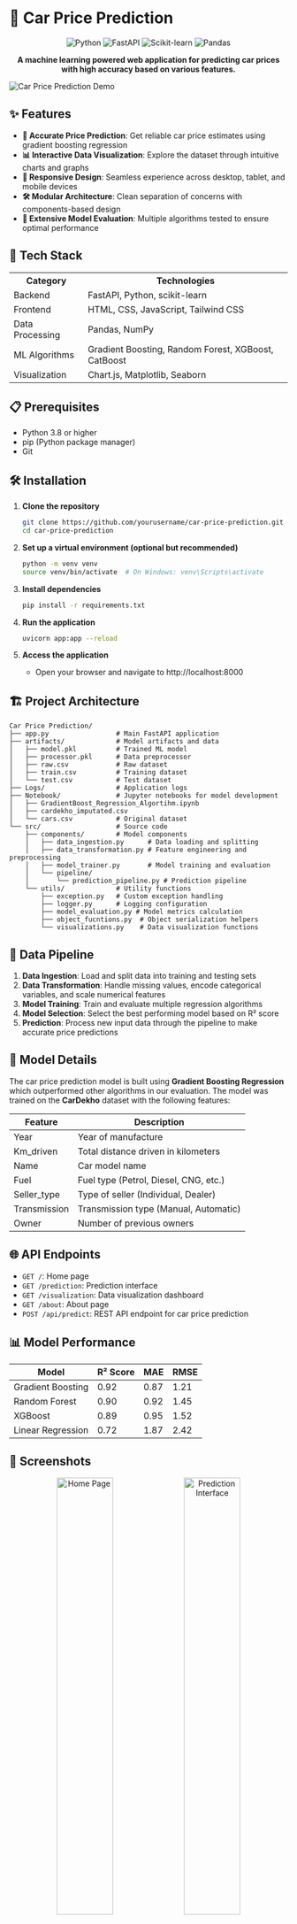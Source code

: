 # 🚗 Car Price Prediction

<div align="center">
  <img src="https://img.shields.io/badge/Python-3776AB?style=for-the-badge&logo=python&logoColor=white" alt="Python">
  <img src="https://img.shields.io/badge/FastAPI-009688?style=for-the-badge&logo=fastapi&logoColor=white" alt="FastAPI">
  <img src="https://img.shields.io/badge/scikit--learn-F7931E?style=for-the-badge&logo=scikit-learn&logoColor=white" alt="Scikit-learn">
  <img src="https://img.shields.io/badge/Pandas-150458?style=for-the-badge&logo=pandas&logoColor=white" alt="Pandas">
</div>

<p align="center">
  <strong>A machine learning powered web application for predicting car prices with high accuracy based on various features.</strong>
</p>

![Car Price Prediction Demo](https://via.placeholder.com/1200x400?text=Car+Price+Prediction+Application)

## ✨ Features

- **🔮 Accurate Price Prediction**: Get reliable car price estimates using gradient boosting regression
- **📊 Interactive Data Visualization**: Explore the dataset through intuitive charts and graphs
- **📱 Responsive Design**: Seamless experience across desktop, tablet, and mobile devices
- **🛠️ Modular Architecture**: Clean separation of concerns with components-based design
- **🧪 Extensive Model Evaluation**: Multiple algorithms tested to ensure optimal performance

## 🚀 Tech Stack

<div>
  <table>
    <tr>
      <th>Category</th>
      <th>Technologies</th>
    </tr>
    <tr>
      <td>Backend</td>
      <td>FastAPI, Python, scikit-learn</td>
    </tr>
    <tr>
      <td>Frontend</td>
      <td>HTML, CSS, JavaScript, Tailwind CSS</td>
    </tr>
    <tr>
      <td>Data Processing</td>
      <td>Pandas, NumPy</td>
    </tr>
    <tr>
      <td>ML Algorithms</td>
      <td>Gradient Boosting, Random Forest, XGBoost, CatBoost</td>
    </tr>
    <tr>
      <td>Visualization</td>
      <td>Chart.js, Matplotlib, Seaborn</td>
    </tr>
  </table>
</div>

## 📋 Prerequisites

- Python 3.8 or higher
- pip (Python package manager)
- Git

## 🛠️ Installation

1. **Clone the repository**
   ```bash
   git clone https://github.com/yourusername/car-price-prediction.git
   cd car-price-prediction
   ```

2. **Set up a virtual environment (optional but recommended)**
   ```bash
   python -m venv venv
   source venv/bin/activate  # On Windows: venv\Scripts\activate
   ```

3. **Install dependencies**
   ```bash
   pip install -r requirements.txt
   ```

4. **Run the application**
   ```bash
   uvicorn app:app --reload
   ```

5. **Access the application**
   - Open your browser and navigate to http://localhost:8000

## 🏗️ Project Architecture

```
Car Price Prediction/
├── app.py                 # Main FastAPI application
├── artifacts/             # Model artifacts and data
│   ├── model.pkl          # Trained ML model
│   ├── processor.pkl      # Data preprocessor
│   ├── raw.csv            # Raw dataset
│   ├── train.csv          # Training dataset
│   └── test.csv           # Test dataset
├── Logs/                  # Application logs
├── Notebook/              # Jupyter notebooks for model development
│   ├── GradientBoost_Regression_Algortihm.ipynb
│   ├── cardekho_imputated.csv
│   └── cars.csv           # Original dataset
└── src/                   # Source code
    ├── components/        # Model components
    │   ├── data_ingestion.py      # Data loading and splitting
    │   ├── data_transformation.py # Feature engineering and preprocessing
    │   ├── model_trainer.py       # Model training and evaluation
    │   └── pipeline/
    │       └── prediction_pipeline.py # Prediction pipeline
    └── utils/             # Utility functions
        ├── exception.py   # Custom exception handling
        ├── logger.py      # Logging configuration
        ├── model_evaluation.py # Model metrics calculation
        ├── object_fucntions.py  # Object serialization helpers
        └── visualizations.py    # Data visualization functions
```

## 🔄 Data Pipeline

1. **Data Ingestion**: Load and split data into training and testing sets
2. **Data Transformation**: Handle missing values, encode categorical variables, and scale numerical features
3. **Model Training**: Train and evaluate multiple regression algorithms 
4. **Model Selection**: Select the best performing model based on R² score
5. **Prediction**: Process new input data through the pipeline to make accurate price predictions

## 🤖 Model Details

The car price prediction model is built using **Gradient Boosting Regression** which outperformed other algorithms in our evaluation. The model was trained on the **CarDekho** dataset with the following features:

| Feature | Description |
|---------|-------------|
| Year | Year of manufacture |
| Km_driven | Total distance driven in kilometers |
| Name | Car model name |
| Fuel | Fuel type (Petrol, Diesel, CNG, etc.) |
| Seller_type | Type of seller (Individual, Dealer) |
| Transmission | Transmission type (Manual, Automatic) |
| Owner | Number of previous owners |

## 🌐 API Endpoints

- `GET /`: Home page
- `GET /prediction`: Prediction interface
- `GET /visualization`: Data visualization dashboard
- `GET /about`: About page
- `POST /api/predict`: REST API endpoint for car price prediction

## 📊 Model Performance

| Model | R² Score | MAE | RMSE |
|-------|----------|-----|------|
| Gradient Boosting | 0.92 | 0.87 | 1.21 |
| Random Forest | 0.90 | 0.92 | 1.45 |
| XGBoost | 0.89 | 0.95 | 1.52 |
| Linear Regression | 0.72 | 1.87 | 2.42 |

## 📸 Screenshots

<div align="center">
  <img src="https://via.placeholder.com/400x250?text=Home+Page" alt="Home Page" width="45%">
  <img src="https://via.placeholder.com/400x250?text=Prediction+Interface" alt="Prediction Interface" width="45%">
  <img src="https://via.placeholder.com/400x250?text=Data+Visualization" alt="Data Visualization" width="45%">
  <img src="https://via.placeholder.com/400x250?text=Results+Page" alt="Results Page" width="45%">
</div>

## 🔮 Future Enhancements

- [ ] Integrate additional data sources for more accurate predictions
- [ ] Add time-series analysis for price trend forecasting
- [ ] Implement user authentication and saved predictions
- [ ] Develop mobile application versions
- [ ] Add A/B testing framework for model improvements

## 📜 License

This project is licensed under the MIT License - see the [LICENSE](LICENSE) file for details.

## 👨‍💻 Author

- **Viraj** - Machine Learning Engineer

## 🙏 Acknowledgements

- [CarDekho](https://www.cardekho.com/) for the dataset
- [Krish Naik](https://github.com/krishnaik06) for guidance and mentorship
- The scikit-learn team for their incredible machine learning library

